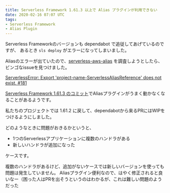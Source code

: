 ```yaml
---
title: Serverless Framework 1.61.3 以上で Alias プラグインが利用できない
date: 2020-02-16 07:07 UTC
tags:
- Serverless Framework
- Alias Plugin
---
```


Serverless Frameworkのバージョンも dependabot で追従してあげているのですが、
あるとき `sls deploy` がエラーになってしまいました。

Aliasのエラーが出ていたので、[serverless-aws-alias](https://www.npmjs.com/package/serverless-aws-alias)
を調査しようとしたら、ビンゴなissueを見つけました。

[ServerlessError: Export 'project-name-ServerlessAliasReference' does not exist. #181](https://github.com/serverless-heaven/serverless-aws-alias/issues/181)

[Serverless Framework 1.61.3 のコミット](https://github.com/serverless/serverless/commit/f1cc3a899856a12ed251ea4a0947a331861cd8b3)でAliasプラグインがうまく動かなくなることがあるようです。

私たちのプロジェクトでは 1.61.2 に戻して、dependabotから来るPRにはWIPをつけるようにしました。

どのようなときに問題がおきるかというと、

- 1つのServerlessアプリケーションに複数のハンドラがある
- 新しいハンドラが追加になった

ケースです。

複数のハンドラがあるけど、追加がないケースでは新しいバージョンを使っても問題は発生していません。
Aliasプラグイン便利なので、はやく修正されると良いなー（困った人はPRを出そうというのはわかるが、これは難しい問題のようだった
